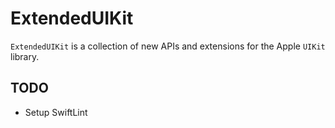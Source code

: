 # ExtendedUIKit

 `ExtendedUIKit` is a collection of new APIs and extensions for the Apple `UIKit` library. 

## TODO

- Setup SwiftLint
